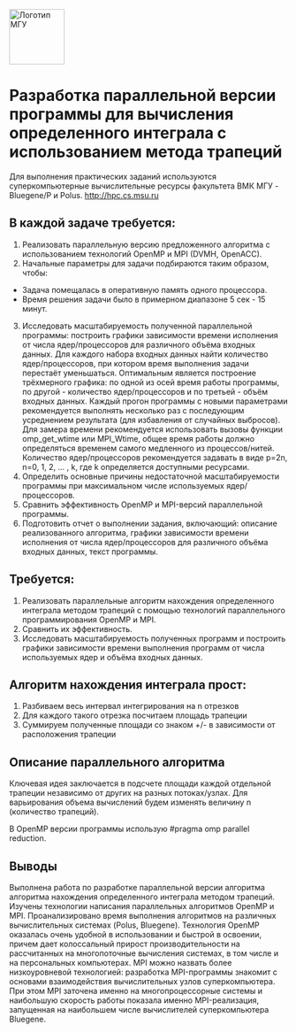 <img src="https://static.tildacdn.com/tild3333-3362-4731-a261-323535333532/_.svg"  alt="Логотип МГУ" height="100" />

# Разработка параллельной версии программы для вычисления определенного интеграла с использованием метода трапеций

Для выполнения практических заданий используются суперкомпьютерные вычислительные ресурсы факультета ВМК МГУ - Bluegene/P и Polus.
http://hpc.cs.msu.ru

## В каждой задаче требуется:
1) Реализовать параллельную версию предложенного алгоритма с использованием технологий OpenMP и MPI (DVMH, OpenACC).
2) Начальные параметры для задачи подбираются таким образом, чтобы:
- Задача помещалась в оперативную память одного процессора.
- Время решения задачи было в примерном диапазоне 5 сек - 15 минут.
3) Исследовать масштабируемость полученной параллельной программы: построить графики зависимости времени исполнения от числа ядер/процессоров для различного объёма входных данных.
Для каждого набора входных данных найти количество ядер/процессоров, при котором время выполнения задачи перестаёт уменьшаться.
Оптимальным является построение трёхмерного графика: по одной из осей время работы программы, по другой - количество ядер/процессоров и по третьей - объём входных данных.
Каждый прогон программы с новыми параметрами рекомендуется выполнять несколько раз с последующим усреднением результата (для избавления от случайных выбросов).
Для замера времени рекомендуется использовать вызовы функции omp_get_wtime или MPI_Wtime, общее время работы должно определяться временем самого медленного из процессов/нитей.
Количество ядер/процессоров рекомендуется задавать в виде p=2n, n=0, 1, 2, ... , k, где k определяется доступными ресурсами.
4) Определить основные причины недостаточной масштабируемости программы при максимальном числе используемых ядер/процессоров.
5) Сравнить эффективность OpenMP и MPI-версий параллельной программы.
6) Подготовить отчет о выполнении задания, включающий: описание реализованного алгоритма, графики зависимости времени исполнения от числа ядер/процессоров для различного объёма входных данных, текст программы.


## Требуется:
1.	Реализовать параллельные алгоритм нахождения определенного интеграла методом трапеций с помощью технологий параллельного программирования OpenMP и MPI. 
2.	Сравнить их эффективность. 
3.	Исследовать масштабируемость полученных программ и построить графики зависимости времени выполнения программ от числа используемых ядер и объёма входных данных.


## Алгоритм нахождения интеграла прост:
1. Разбиваем весь интервал интегрирования на n отрезков
2. Для каждого такого отрезка посчитаем площадь трапеции
3. Суммируем полученные площади со знаком +/- в зависимости от расположения трапеции

## Описание параллельного алгоритма
Ключевая идея заключается в подсчете площади каждой отдельной трапеции независимо от других на разных потоках/узлах.
Для варьирования объема вычислений будем изменять величину n (количество трапеций).

В OpenMP версии программы использую #pragma omp parallel reduction.


## Выводы
Выполнена работа по разработке параллельной версии алгоритма алгоритма нахождения определенного интеграла методом трапеций. 
Изучены технологии написания параллельных алгоритмов OpenMP и MPI. Проанализировано время выполнения алгоритмов на различных вычислительных системах (Polus, Bluegene).
Технология OpenMP оказалась очень удобной в использовании и быстрой в освоении, причем дает колоссальный прирост производительности на рассчитанных на многопоточные вычисления системах, в том числе и на персональных компьютерах. 
MPI можно назвать более низкоуровневой технологией: разработка MPI-программы знакомит с основами взаимодействия вычислительных узлов суперкомпьютера. При этом MPI заточена именно на многопроцессорные системы и наибольшую скорость работы показала именно MPI-реализация, запущенная на наибольшем числе вычислителей суперкомпьютера Bluegene.

